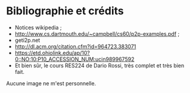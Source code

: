 Bibliographie et crédits
========================

* Notices wikipedia ;
* http://www.cs.dartmouth.edu/~campbell/cs60/p2p-examples.pdf ;
* geti2p.net
* http://dl.acm.org/citation.cfm?id=964723.383071
* https://etd.ohiolink.edu/ap/10?0::NO:10:P10_ACCESSION_NUM:ucin989967592
* Et bien sûr, le cours RES224 de Dario Rossi, très complet et très bien fait.

Aucune image ne m'est personnelle.
